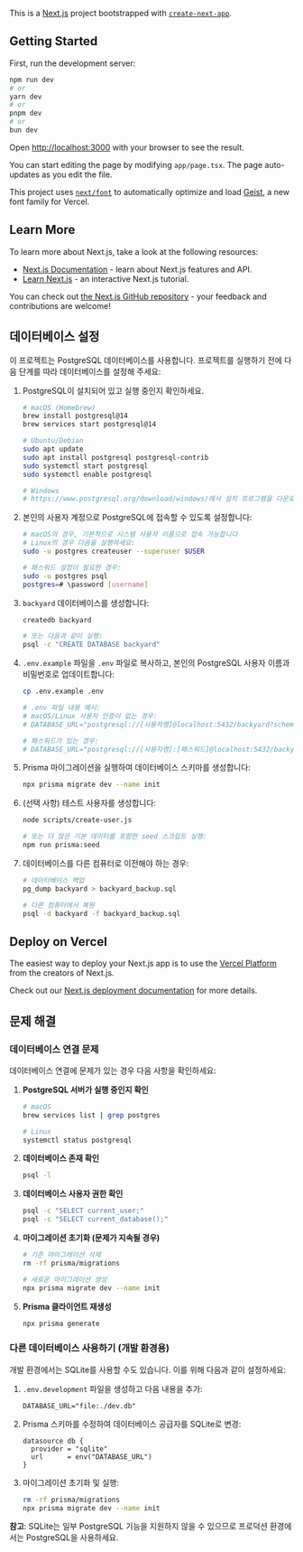 This is a [Next.js](https://nextjs.org) project bootstrapped with [`create-next-app`](https://nextjs.org/docs/app/api-reference/cli/create-next-app).

## Getting Started

First, run the development server:

```bash
npm run dev
# or
yarn dev
# or
pnpm dev
# or
bun dev
```

Open [http://localhost:3000](http://localhost:3000) with your browser to see the result.

You can start editing the page by modifying `app/page.tsx`. The page auto-updates as you edit the file.

This project uses [`next/font`](https://nextjs.org/docs/app/building-your-application/optimizing/fonts) to automatically optimize and load [Geist](https://vercel.com/font), a new font family for Vercel.

## Learn More

To learn more about Next.js, take a look at the following resources:

- [Next.js Documentation](https://nextjs.org/docs) - learn about Next.js features and API.
- [Learn Next.js](https://nextjs.org/learn) - an interactive Next.js tutorial.

You can check out [the Next.js GitHub repository](https://github.com/vercel/next.js) - your feedback and contributions are welcome!

## 데이터베이스 설정

이 프로젝트는 PostgreSQL 데이터베이스를 사용합니다. 프로젝트를 실행하기 전에 다음 단계를 따라 데이터베이스를 설정해 주세요:

1. PostgreSQL이 설치되어 있고 실행 중인지 확인하세요.
   ```bash
   # macOS (Homebrew)
   brew install postgresql@14
   brew services start postgresql@14
   
   # Ubuntu/Debian
   sudo apt update
   sudo apt install postgresql postgresql-contrib
   sudo systemctl start postgresql
   sudo systemctl enable postgresql
   
   # Windows
   # https://www.postgresql.org/download/windows/에서 설치 프로그램을 다운로드하세요
   ```

2. 본인의 사용자 계정으로 PostgreSQL에 접속할 수 있도록 설정합니다:
   ```bash
   # macOS의 경우, 기본적으로 시스템 사용자 이름으로 접속 가능합니다
   # Linux의 경우 다음을 실행하세요:
   sudo -u postgres createuser --superuser $USER
   
   # 패스워드 설정이 필요한 경우:
   sudo -u postgres psql
   postgres=# \password [username]
   ```

3. `backyard` 데이터베이스를 생성합니다:
   ```bash
   createdb backyard
   
   # 또는 다음과 같이 실행:
   psql -c "CREATE DATABASE backyard"
   ```

4. `.env.example` 파일을 `.env` 파일로 복사하고, 본인의 PostgreSQL 사용자 이름과 비밀번호로 업데이트합니다:
   ```bash
   cp .env.example .env
   
   # .env 파일 내용 예시:
   # macOS/Linux 사용자 인증이 없는 경우: 
   # DATABASE_URL="postgresql://[사용자명]@localhost:5432/backyard?schema=public"
   
   # 패스워드가 있는 경우:
   # DATABASE_URL="postgresql://[사용자명]:[패스워드]@localhost:5432/backyard?schema=public"
   ```

5. Prisma 마이그레이션을 실행하여 데이터베이스 스키마를 생성합니다:
   ```bash
   npx prisma migrate dev --name init
   ```

6. (선택 사항) 테스트 사용자를 생성합니다:
   ```bash
   node scripts/create-user.js
   
   # 또는 더 많은 기본 데이터를 포함한 seed 스크립트 실행:
   npm run prisma:seed
   ```

7. 데이터베이스를 다른 컴퓨터로 이전해야 하는 경우:
   ```bash
   # 데이터베이스 백업
   pg_dump backyard > backyard_backup.sql
   
   # 다른 컴퓨터에서 복원
   psql -d backyard -f backyard_backup.sql
   ```

## Deploy on Vercel

The easiest way to deploy your Next.js app is to use the [Vercel Platform](https://vercel.com/new?utm_medium=default-template&filter=next.js&utm_source=create-next-app&utm_campaign=create-next-app-readme) from the creators of Next.js.

Check out our [Next.js deployment documentation](https://nextjs.org/docs/app/building-your-application/deploying) for more details.

## 문제 해결

### 데이터베이스 연결 문제

데이터베이스 연결에 문제가 있는 경우 다음 사항을 확인하세요:

1. **PostgreSQL 서버가 실행 중인지 확인**
   ```bash
   # macOS
   brew services list | grep postgres
   
   # Linux
   systemctl status postgresql
   ```

2. **데이터베이스 존재 확인**
   ```bash
   psql -l
   ```

3. **데이터베이스 사용자 권한 확인**
   ```bash
   psql -c "SELECT current_user;"
   psql -c "SELECT current_database();"
   ```

4. **마이그레이션 초기화 (문제가 지속될 경우)**
   ```bash
   # 기존 마이그레이션 삭제
   rm -rf prisma/migrations
   
   # 새로운 마이그레이션 생성
   npx prisma migrate dev --name init
   ```

5. **Prisma 클라이언트 재생성**
   ```bash
   npx prisma generate
   ```

### 다른 데이터베이스 사용하기 (개발 환경용)

개발 환경에서는 SQLite를 사용할 수도 있습니다. 이를 위해 다음과 같이 설정하세요:

1. `.env.development` 파일을 생성하고 다음 내용을 추가:
   ```
   DATABASE_URL="file:./dev.db"
   ```

2. Prisma 스키마를 수정하여 데이터베이스 공급자를 SQLite로 변경:
   ```prisma
   datasource db {
     provider = "sqlite"
     url      = env("DATABASE_URL")
   }
   ```

3. 마이그레이션 초기화 및 실행:
   ```bash
   rm -rf prisma/migrations
   npx prisma migrate dev --name init
   ```

**참고**: SQLite는 일부 PostgreSQL 기능을 지원하지 않을 수 있으므로 프로덕션 환경에서는 PostgreSQL을 사용하세요.
